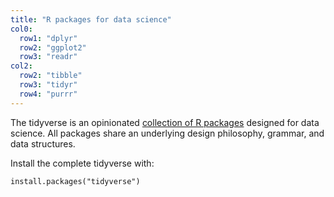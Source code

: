 ```yaml
---
title: "R packages for data science"
col0:
  row1: "dplyr"
  row2: "ggplot2"
  row3: "readr"
col2:
  row2: "tibble"
  row3: "tidyr"
  row4: "purrr"
---
```


The tidyverse is an opinionated [collection of R packages](/packages) designed for data science. All packages share an underlying design philosophy, grammar, and data structures. 


Install the complete tidyverse with:
```
install.packages("tidyverse")
```
